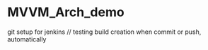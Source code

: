 # MVVM_Arch_demo
git setup for jenkins 
// testing build creation when commit or push, automatically
